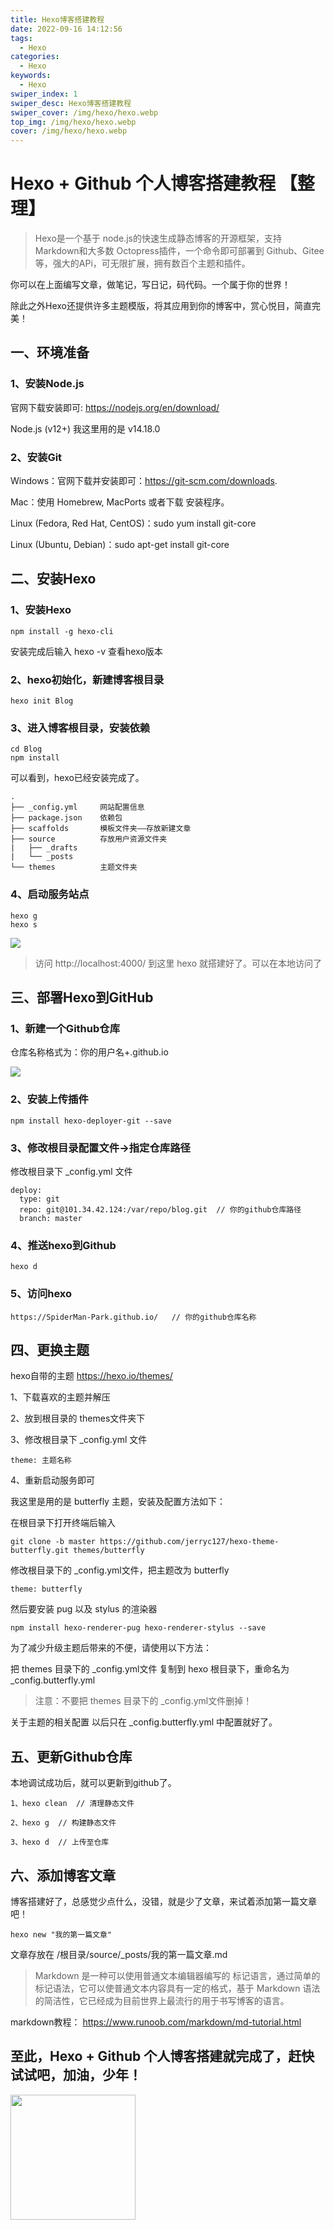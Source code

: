 ```yaml
---
title: Hexo博客搭建教程
date: 2022-09-16 14:12:56
tags:
  - Hexo
categories:
  - Hexo
keywords:
  - Hexo
swiper_index: 1
swiper_desc: Hexo博客搭建教程
swiper_cover: /img/hexo/hexo.webp
top_img: /img/hexo/hexo.webp
cover: /img/hexo/hexo.webp
---
```

# Hexo + Github 个人博客搭建教程 【整理】

> Hexo是一个基于 node.js的快速生成静态博客的开源框架，支持 Markdown和大多数 Octopress插件，一个命令即可部署到 Github、Gitee等，强大的APi，可无限扩展，拥有数百个主题和插件。

你可以在上面编写文章，做笔记，写日记，码代码。一个属于你的世界！

除此之外Hexo还提供许多主题模版，将其应用到你的博客中，赏心悦目，简直完美！

## 一、环境准备

### 1、安装Node.js

官网下载安装即可: https://nodejs.org/en/download/

Node.js (v12+) 我这里用的是 v14.18.0

### 2、安装Git

Windows：官网下载并安装即可：https://git-scm.com/downloads.

Mac：使用 Homebrew, MacPorts 或者下载 安装程序。

Linux (Fedora, Red Hat, CentOS)：sudo yum install git-core

Linux (Ubuntu, Debian)：sudo apt-get install git-core

## 二、安装Hexo

### 1、安装Hexo
```
npm install -g hexo-cli
```
安装完成后输入 hexo -v 查看hexo版本

### 2、hexo初始化，新建博客根目录
```
hexo init Blog
```

### 3、进入博客根目录，安装依赖
```
cd Blog
npm install
```
可以看到，hexo已经安装完成了。

```
.
├── _config.yml     网站配置信息
├── package.json    依赖包
├── scaffolds       模板文件夹——存放新建文章
├── source          存放用户资源文件夹
|   ├── _drafts
|   └── _posts
└── themes          主题文件夹
```

### 4、启动服务站点
```
hexo g
hexo s
```
![](/img/hexo/1.png)

> 访问 http://localhost:4000/ 到这里 hexo 就搭建好了。可以在本地访问了

## 三、部署Hexo到GitHub

### 1、新建一个Github仓库

仓库名称格式为：你的用户名+.github.io

![](/img/hexo/2.png)

### 2、安装上传插件

```
npm install hexo-deployer-git --save
```

### 3、修改根目录配置文件->指定仓库路径

修改根目录下 _config.yml 文件

```
deploy:
  type: git
  repo: git@101.34.42.124:/var/repo/blog.git  // 你的github仓库路径
  branch: master
```

### 4、推送hexo到Github

```
hexo d
```

### 5、访问hexo

```
https://SpiderMan-Park.github.io/   // 你的github仓库名称
```

## 四、更换主题

hexo自带的主题 https://hexo.io/themes/

1、下载喜欢的主题并解压

2、放到根目录的 themes文件夹下

3、修改根目录下 _config.yml 文件 
```
theme: 主题名称
```

4、重新启动服务即可

我这里是用的是 butterfly 主题，安装及配置方法如下：

在根目录下打开终端后输入

```
git clone -b master https://github.com/jerryc127/hexo-theme-butterfly.git themes/butterfly
```

修改根目录下的 _config.yml文件，把主题改为 butterfly

```
theme: butterfly
```

然后要安装 pug 以及 stylus 的渲染器
```
npm install hexo-renderer-pug hexo-renderer-stylus --save
```

为了减少升级主题后带来的不便，请使用以下方法：

把 themes 目录下的 _config.yml文件 复制到 hexo 根目录下，重命名为 _config.butterfly.yml

> 注意：不要把 themes 目录下的 _config.yml文件删掉！

关于主题的相关配置 以后只在 _config.butterfly.yml 中配置就好了。

## 五、更新Github仓库

本地调试成功后，就可以更新到github了。

```
1、hexo clean  // 清理静态文件

2、hexo g  // 构建静态文件

3、hexo d  // 上传至仓库
```

## 六、添加博客文章

博客搭建好了，总感觉少点什么，没错，就是少了文章，来试着添加第一篇文章吧！

```
hexo new "我的第一篇文章"
```

文章存放在 /根目录/source/_posts/我的第一篇文章.md

>Markdown 是一种可以使用普通文本编辑器编写的 标记语言，通过简单的 标记语法，它可以使普通文本内容具有一定的格式，基于 Markdown 语法的简洁性，它已经成为目前世界上最流行的用于书写博客的语言。

markdown教程： https://www.runoob.com/markdown/md-tutorial.html

## 至此，Hexo + Github 个人博客搭建就完成了，赶快试试吧，加油，少年！

<!-- ![](/img/3.webp) -->
<img src="/img/common/3.webp" width="200" height="200" div align=center />
